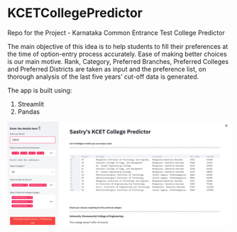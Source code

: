 # KCETCollegePredictor
Repo for the Project - Karnataka Common Entrance Test College Predictor

The main objective of this idea is to help students to fill their preferences at the time of option-entry process accurately.  Ease of making better choices is our main motive. Rank, Category, Preferred Branches, Preferred Colleges and Preferred Districts are taken as input and the preference list, on thorough analysis of the last five years’ cut-off data is generated. 

The app is built using:
1. Streamlit
2. Pandas

![SCREENSHOT](https://github.com/VishnuSastryHK/KCETCollegePredictor/blob/master/KCET.png)
